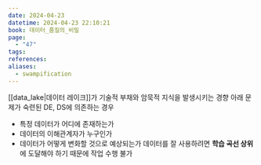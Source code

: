 ```yaml
---
date: 2024-04-23
datetime: 2024-04-23 22:10:21
book: 데이터_품질의_비밀
page:
  - "47"
tags: 
references: 
aliases:
  - swampification
---
```

[[data_lake|데이터 레이크]]가 기술적 부채와 암묵적 지식을 발생시키는 경향
아래 문제가 숙련된 DE, DS에 의존하는 경우
- 특정 데이터가 어디에 존재하는가
- 데이터의 이해관계자가 누구인가
- 데이터가 어떻게 변화할 것으로 예상되는가
데이터를 잘 사용하려면 **학습 곡선 상위**에 도달해야 하기 때문에 작업 수행 불가